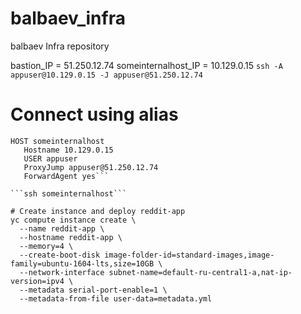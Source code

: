 # balbaev_infra
balbaev Infra repository

bastion_IP = 51.250.12.74
someinternalhost_IP = 10.129.0.15
```ssh -A appuser@10.129.0.15 -J appuser@51.250.12.74```

# Connect using alias
```$ cat ~/.ssh/config
HOST someinternalhost
   Hostname 10.129.0.15
   USER appuser
   ProxyJump appuser@51.250.12.74
   ForwardAgent yes```

```ssh someinternalhost```

# Create instance and deploy reddit-app
yc compute instance create \
  --name reddit-app \
  --hostname reddit-app \
  --memory=4 \
  --create-boot-disk image-folder-id=standard-images,image-family=ubuntu-1604-lts,size=10GB \
  --network-interface subnet-name=default-ru-central1-a,nat-ip-version=ipv4 \
  --metadata serial-port-enable=1 \
  --metadata-from-file user-data=metadata.yml
